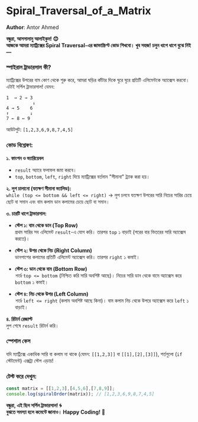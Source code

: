 # Spiral_Traversal_of_a_Matrix

**Author**: Antor Ahmed

**বন্ধুরা, আসসালামু আলাইকুম! 😊**  
**আজকে আমরা ম্যাট্রিক্সের Spiral Traversal-এর জাভাস্ক্রিপ্ট কোড শিখবো। খুব সহজ! চলুন ধাপে ধাপে বুঝে নিই—**

### **স্পাইরাল ট্রাভারসাল কী?**  
ম্যাট্রিক্সের উপরের বাম কোণ থেকে শুরু করে, আমরা ঘড়ির কাঁটার দিকে ঘুরে ঘুরে প্রতিটি এলিমেন্টকে অ্যাক্সেস করবো। এটাই সর্পিল ট্রাভারসাল! যেমন:

```
1  → 2 → 3  
          ↓  
4 → 5    6  
↑        ↓  
7 ← 8 ← 9
```
আউটপুট: `[1,2,3,6,9,8,7,4,5]`

### **কোড বিশ্লেষণ:**  
**১. ফাংশন ও ভ্যারিয়েবল**  
- `result` অ্যারে ফলাফল জমা করবে। 
- `top`, `bottom`, `left`, `right` দিয়ে ম্যাট্রিক্সের বর্তমান "সীমানা" ট্র্যাক করা হয়।

**২. লুপ চালানো (যতক্ষণ সীমানা ভ্যালিড):**  
`while (top <= bottom && left <= right)` → লুপ চলবে যতক্ষণ উপরের সারি নিচের সারির চেয়ে ছোট বা সমান এবং বাম কলাম ডান কলামের চেয়ে ছোট বা সমান।

**৩. চারটি ধাপে ট্রাভারসাল:**  
- **স্টেপ ১: বাম থেকে ডান (Top Row)**  
  প্রথম সারির সব এলিমেন্ট `result`-এ যোগ করি। তারপর `top` ১ বাড়াই (পরের বার ভিতরের সারি অ্যাক্সেস করতে)।

- **স্টেপ ২: উপর থেকে নিচ (Right Column)**  
  ডানপাশের কলামের প্রতিটি এলিমেন্ট অ্যাক্সেস করি। তারপর `right` ১ কমাই।

- **স্টেপ ৩: ডান থেকে বাম (Bottom Row)**  
  *শর্তঃ* `top <= bottom` (নিশ্চিত করি সারি অবশিষ্ট আছে)। নিচের সারি ডান থেকে বামে অ্যাক্সেস করে `bottom` ১ কমাই।

- **স্টেপ ৪: নিচ থেকে উপর (Left Column)**  
  *শর্তঃ* `left <= right` (কলাম অবশিষ্ট আছে কিনা)। বাম কলাম নিচ থেকে উপরে অ্যাক্সেস করে `left` ১ বাড়াই।

**৪. রিটার্ন রেজাল্ট**  
লুপ শেষে `result` রিটার্ন করি।

### **স্পেশাল কেস**  
যদি ম্যাট্রিক্সে একাধিক সারি বা কলাম না থাকে (যেমন: `[[1,2,3]]` বা `[[1],[2],[3]]`), শর্তগুলো (`if` স্টেটমেন্ট) এক্সট্রা স্টেপ এড়ায়!

### **টেস্ট করে দেখুন:**  
```javascript
const matrix = [[1,2,3],[4,5,6],[7,8,9]];
console.log(spiralOrder(matrix)); // [1,2,3,6,9,8,7,4,5]
```

**বন্ধুরা, এই ছিল সর্পিল ট্রাভারসাল! 🌀**  
**বুঝতে সমস্যা হলে কমেন্টে জানাও। Happy Coding! 🚀**